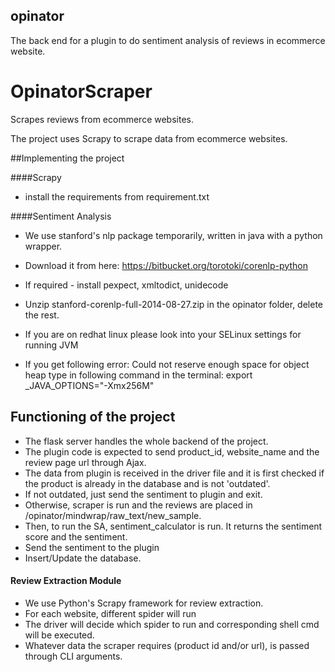 ## opinator
The back end for a plugin to do sentiment analysis of reviews in ecommerce website.

# OpinatorScraper
Scrapes reviews from ecommerce websites.

The project uses Scrapy to scrape data from ecommerce websites.

##Implementing the project

####Scrapy
* install the requirements from requirement.txt

####Sentiment Analysis
* We use stanford's nlp package temporarily, written in java with a python
  wrapper.
* Download it from here:
    https://bitbucket.org/torotoki/corenlp-python
* If required - install pexpect, xmltodict, unidecode
* Unzip stanford-corenlp-full-2014-08-27.zip in the opinator folder, delete the rest.

* If you are on redhat linux please look into your SELinux settings for running JVM 
* If you get following error: Could not reserve enough space for object heap
    type in following command in the terminal: export _JAVA_OPTIONS="-Xmx256M"

## Functioning of the project
* The flask server handles the whole backend of the project.
* The plugin code is expected to send product_id, website_name and the review page url through Ajax.
* The data from plugin is received in the driver file and it is first checked
  if the product is already in the database and is not 'outdated'.
* If not outdated, just send the sentiment to plugin and exit.
* Otherwise, scraper is run and the reviews are placed in
  /opinator/mindwrap/raw_text/new_sample.
* Then, to run the SA, sentiment_calculator is run. It returns the sentiment
  score and the sentiment.
* Send the sentiment to the plugin
* Insert/Update the database.

#### Review Extraction Module
* We use Python's Scrapy framework for review extraction.
* For each website, different spider will run
* The driver will decide which spider to run and corresponding shell cmd will
  be executed.
* Whatever data the scraper requires (product id and/or url), is passed through
  CLI arguments.
